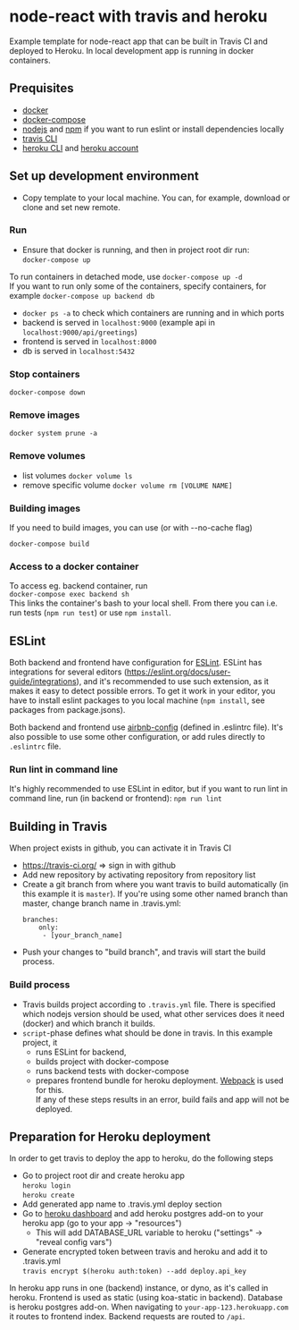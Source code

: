 # node-react with travis and heroku
Example template for node-react app that can be built in Travis CI and deployed to Heroku. In local development app is running in docker containers. 

## Prequisites
* [docker](https://docs.docker.com/)
* [docker-compose](https://docs.docker.com/compose/)
* [nodejs](https://nodejs.org/) and [npm](https://www.npmjs.com/) if you want to run eslint or install dependencies locally
* [travis CLI](https://github.com/travis-ci/travis.rb)
* [heroku CLI](https://devcenter.heroku.com/articles/heroku-cli) and [heroku account](https://signup.heroku.com/login)

## Set up development environment
- Copy template to your local machine. You can, for example, download or clone and set new remote.

### Run
- Ensure that docker is running, and then in project root dir run:  
```docker-compose up```  

To run containers in detached mode, use `docker-compose up -d`  
If you want to run only some of the containers, specify containers, for example `docker-compose up backend db`
- `docker ps -a` to check which containers are running and in which ports
- backend is served in `localhost:9000` (example api in `localhost:9000/api/greetings`)
- frontend is served in `localhost:8000`
- db is served in `localhost:5432`

### Stop containers
```docker-compose down```

### Remove images
```docker system prune -a```

### Remove volumes
* list volumes `docker volume ls`
* remove specific volume `docker volume rm [VOLUME NAME]`

### Building images
If you need to build images, you can use (or with --no-cache flag)  

```docker-compose build```

### Access to a docker container
To access eg. backend container, run  
```docker-compose exec backend sh```  
This links the container's bash to your local shell. From there you can i.e. run tests (`npm run test`) or use `npm install`.


## ESLint
Both backend and frontend have configuration for [ESLint](https://eslint.org/). ESLint has integrations for several editors (https://eslint.org/docs/user-guide/integrations), and it's recommended to use such extension, as it makes it easy to detect possible errors. To get it work in your editor, you have to install eslint packages to you local machine (`npm install`, see packages from package.jsons). 

Both backend and frontend use [airbnb-config](https://github.com/airbnb/javascript) (defined in .eslintrc file). It's also possible to use some other configuration, or add rules directly to `.eslintrc` file.

### Run lint in command line
It's highly recommended to use ESLint in editor, but if you want to run lint in command line, run (in backend or frontend):
```npm run lint```

## Building in Travis
When project exists in github, you can activate it in Travis CI   
* https://travis-ci.org/ => sign in with github
* Add new repository by activating repository from repository list
* Create a git branch from where you want travis to build automatically (in this example it is `master`). If you're using some other named branch than master, change branch name in .travis.yml:  
    ```  
    branches:  
        only:  
         - [your_branch_name]  
    ```
* Push your changes to "build branch", and travis will start the build process. 
### Build process
* Travis builds project according to `.travis.yml` file. There is specified which nodejs version should be used, what other services does it need (docker) and which branch it builds.
* `script`-phase defines what should be done in travis. In this example project, it  
    * runs ESLint for backend, 
    * builds project with docker-compose 
    * runs backend tests with docker-compose
    * prepares frontend bundle for heroku deployment. [Webpack](https://webpack.js.org/) is used for this.  
If any of these steps results in an error, build fails and app will not be deployed.

## Preparation for Heroku deployment
In order to get travis to deploy the app to heroku, do the following steps
* Go to project root dir and create heroku app  
```heroku login```  
```heroku create```  
* Add generated app name to .travis.yml deploy section
* Go to [heroku dashboard](https://dashboard.heroku.com/) and add heroku postgres add-on to your heroku app (go to your app -> "resources")  
    * This will add DATABASE_URL variable to heroku ("settings" -> "reveal config vars") 
* Generate encrypted token between travis and heroku and add it to .travis.yml  
```travis encrypt $(heroku auth:token) --add deploy.api_key```  

In heroku app runs in one (backend) instance, or dyno, as it's called in heroku. Frontend is used as static (using koa-static in backend). Database is heroku postgres add-on. When navigating to `your-app-123.herokuapp.com` it routes to frontend index. Backend requests are routed to `/api`.
